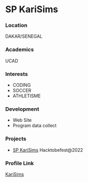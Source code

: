 # SP KariSims

### Location

DAKAR/SENEGAL

### Academics

UCAD

### Interests

- CODING
- SOCCER
- ATHLETISME

### Development

- Web Site
- Program data collect

### Projects

- [SP KariSims](https://github.com/KariSims/hacktoberfest) Hacktobefest@2022

### Profile Link

[KariSims](https://github.com/KariSims)